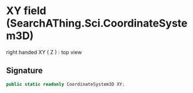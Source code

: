 # XY field (SearchAThing.Sci.CoordinateSystem3D)
right handed XY ( Z ) : top view

## Signature
```csharp
public static readonly CoordinateSystem3D XY;
```
